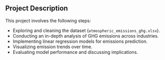## Project Description
This project involves the following steps:
- Exploring and cleaning the dataset (`atmospheric_emissions_ghg.xlsx`).
- Conducting an in-depth analysis of GHG emissions across industries.
- Implementing linear regression models for emissions prediction.
- Visualizing emission trends over time.
- Evaluating model performance and discussing implications.
